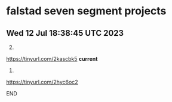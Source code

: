 # falstad seven segment projects

## Wed 12 Jul 18:38:45 UTC 2023

2.

  https://tinyurl.com/2kascbk5 **current**


1.

  https://tinyurl.com/2hyc6oc2


END
